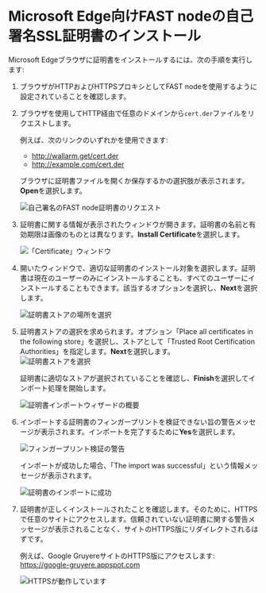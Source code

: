 [img-cert-request]:         ../../../images/fast/ssl/common/browsers-ssl/edge-ssl/e-certificate-request.png
[img-cert-window]:          ../../../images/fast/ssl/common/browsers-ssl/edge-ssl/e-certificate-window.png
[img-store-location]:       ../../../images/fast/ssl/common/browsers-ssl/edge-ssl/e-store-location.png
[img-store]:                ../../../images/fast/ssl/common/browsers-ssl/edge-ssl/e-store-selection.png
[img-wizard-resume]:        ../../../images/fast/ssl/common/browsers-ssl/edge-ssl/e-wizard-resume.png
[img-fingerprint-warning]:  ../../../images/fast/ssl/common/browsers-ssl/edge-ssl/e-fingerprint-warning.png
[img-import-ok]:            ../../../images/fast/ssl/common/browsers-ssl/edge-ssl/e-import-success.png
[img-https-ok]:             ../../../images/fast/ssl/common/browsers-ssl/edge-ssl/e-https-ok.png
    
    
#   Microsoft Edge向けFAST nodeの自己署名SSL証明書のインストール

Microsoft Edgeブラウザに証明書をインストールするには、次の手順を実行します:

1.  ブラウザがHTTPおよびHTTPSプロキシとしてFAST nodeを使用するように設定されていることを確認します。

2.  ブラウザを使用してHTTP経由で任意のドメインから`cert.der`ファイルをリクエストします。

    例えば、次のリンクのいずれかを使用できます:
    
    * <http://wallarm.get/cert.der>
    * <http://example.com/cert.der> 

    ブラウザに証明書ファイルを開くか保存するかの選択肢が表示されます。**Open**を選択します。

    ![自己署名のFAST node証明書のリクエスト][img-cert-request]

3.  証明書に関する情報が表示されたウィンドウが開きます。証明書の名前と有効期限は画像のものとは異なります。**Install Certificate**を選択します。

    ![「Certificate」ウィンドウ][img-cert-window]

4.  開いたウィンドウで、適切な証明書のインストール対象を選択します。証明書は現在のユーザーのみにインストールすることも、すべてのユーザーにインストールすることもできます。該当するオプションを選択し、**Next**を選択します。

    ![証明書ストアの場所を選択][img-store-location]

5.  証明書ストアの選択を求められます。オプション「Place all certificates in the following store」を選択し、ストアとして「Trusted Root Certification Authorities」を指定します。**Next**を選択します。    
    ![証明書ストアを選択][img-store]

    証明書に適切なストアが選択されていることを確認し、**Finish**を選択してインポート処理を開始します。
    
    ![証明書インポートウィザードの概要][img-wizard-resume]

6.  インポートする証明書のフィンガープリントを検証できない旨の警告メッセージが表示されます。インポートを完了するために**Yes**を選択します。

    ![フィンガープリント検証の警告][img-fingerprint-warning]

    インポートが成功した場合、「The import was successful」という情報メッセージが表示されます。

    ![証明書のインポートに成功][img-import-ok]

7.  証明書が正しくインストールされたことを確認します。そのために、HTTPSで任意のサイトにアクセスします。信頼されていない証明書に関する警告メッセージが表示されることなく、サイトのHTTPS版にリダイレクトされるはずです。

    例えば、Google GruyereサイトのHTTPS版にアクセスします:
    <https://google-gruyere.appspot.com>

    ![HTTPSが動作しています][img-https-ok]